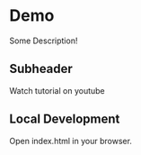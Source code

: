 # Demo

Some Description!

## Subheader

Watch tutorial on youtube

## Local Development

Open index.html in your browser.
